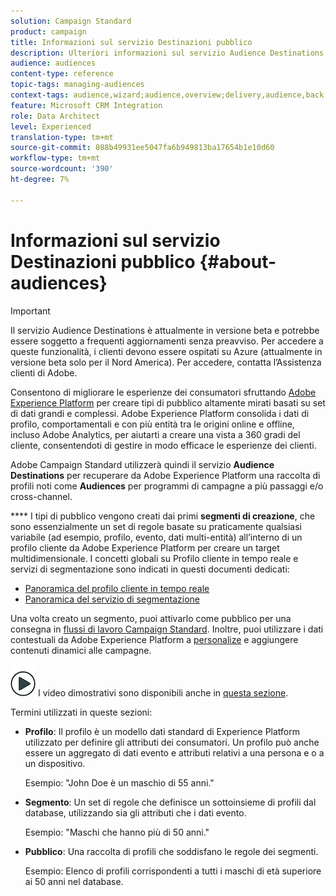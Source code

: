 ```yaml
---
solution: Campaign Standard
product: campaign
title: Informazioni sul servizio Destinazioni pubblico
description: Ulteriori informazioni sul servizio Audience Destinations.
audience: audiences
content-type: reference
topic-tags: managing-audiences
context-tags: audience,wizard;audience,overview;delivery,audience,back
feature: Microsoft CRM Integration
role: Data Architect
level: Experienced
translation-type: tm+mt
source-git-commit: 088b49931ee5047fa6b949813ba17654b1e10d60
workflow-type: tm+mt
source-wordcount: '390'
ht-degree: 7%

---
```



# Informazioni sul servizio Destinazioni pubblico {#about-audiences}

>[!IMPORTANT]
>
>Il servizio Audience Destinations è attualmente in versione beta e potrebbe essere soggetto a frequenti aggiornamenti senza preavviso. Per accedere a queste funzionalità, i clienti devono essere ospitati su Azure (attualmente in versione beta solo per il Nord America). Per accedere, contatta l’Assistenza clienti di Adobe.

Consentono di migliorare le esperienze dei consumatori sfruttando [Adobe Experience Platform](https://docs.adobe.com/content/help/en/experience-platform/landing/home.html) per creare tipi di pubblico altamente mirati basati su set di dati grandi e complessi. Adobe Experience Platform consolida i dati di profilo, comportamentali e con più entità tra le origini online e offline, incluso Adobe Analytics, per aiutarti a creare una vista a 360 gradi del cliente, consentendoti di gestire in modo efficace le esperienze dei clienti.

Adobe Campaign Standard utilizzerà quindi il servizio **Audience Destinations** per recuperare da Adobe Experience Platform una raccolta di profili noti come **Audiences** per programmi di campagne a più passaggi e/o cross-channel.

**** I tipi di pubblico vengono creati dai primi  **segmenti di creazione**, che sono essenzialmente un set di regole basate su praticamente qualsiasi variabile (ad esempio, profilo, evento, dati multi-entità) all’interno di un profilo cliente da Adobe Experience Platform per creare un target multidimensionale. I concetti globali su Profilo cliente in tempo reale e servizi di segmentazione sono indicati in questi documenti dedicati:

* [Panoramica del profilo cliente in tempo reale](https://docs.adobe.com/content/help/en/experience-platform/profile/home.html)
* [Panoramica del servizio di segmentazione](https://docs.adobe.com/content/help/en/experience-platform/segmentation/home.html)

Una volta creato un segmento, puoi attivarlo come pubblico per una consegna in [flussi di lavoro Campaign Standard](../../integrating/using/aep-targeting-audiences.md). Inoltre, puoi utilizzare i dati contestuali da Adobe Experience Platform a [personalize](../../integrating/using/aep-personalizing-campaigns.md) e aggiungere contenuti dinamici alle campagne.

![](assets/do-not-localize/how-to-video.png) I video dimostrativi sono disponibili anche in  [questa sezione](https://docs.adobe.com/content/help/it-IT/campaign-standard-learn/tutorials/profiles-and-audiences/audience-destinations/audience-destinations-overview.html).

Termini utilizzati in queste sezioni:

* **Profilo**: Il profilo è un modello dati standard di Experience Platform utilizzato per definire gli attributi dei consumatori. Un profilo può anche essere un aggregato di dati evento e attributi relativi a una persona e o a un dispositivo.

   Esempio: &quot;John Doe è un maschio di 55 anni.&quot;

* **Segmento**: Un set di regole che definisce un sottoinsieme di profili dal database, utilizzando sia gli attributi che i dati evento.

   Esempio: &quot;Maschi che hanno più di 50 anni.&quot;

* **Pubblico**: Una raccolta di profili che soddisfano le regole dei segmenti.

   Esempio: Elenco di profili corrispondenti a tutti i maschi di età superiore ai 50 anni nel database.
